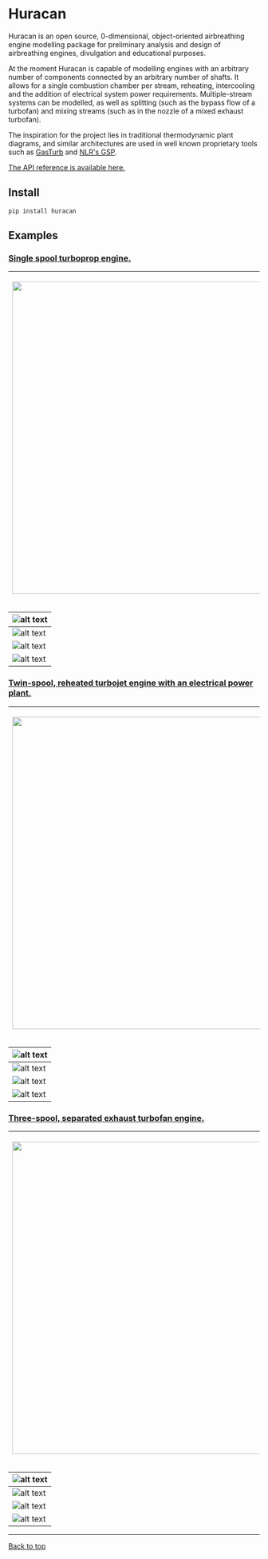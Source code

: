 # Huracan

Huracan is an open source, 0-dimensional, object-oriented airbreathing engine 
modelling package for preliminary analysis and design of airbreathing engines, 
divulgation and educational purposes.

At the moment Huracan is capable of modelling engines with an arbitrary number of 
components connected by an arbitrary number of shafts. It allows for a single 
combustion chamber per stream, reheating, intercooling and the addition of electrical
system power requirements. Multiple-stream systems can be modelled, 
as well as splitting (such as the bypass flow of a turbofan) and mixing streams (such 
as in the nozzle of a mixed exhaust turbofan).

The inspiration for the project lies in traditional thermodynamic plant diagrams, 
and similar architectures are used in well known proprietary tools such as 
[GasTurb](https://www.gasturb.de/) and [NLR's GSP](https://www.gspteam.com/index.html).

[The API reference is available here.](https://huracan-docs.github.io/)

## Install

    pip install huracan

## Examples

### [Single spool turboprop engine.](https://github.com/alopezrivera/huracan/blob/master/examples/turboprop/turboprop_1s-1s.py)

| <p align="left"><img width=625 src="docs/figures/diagram_turboprop.svg" /></p> | <p align="right"><img width=250 src="docs/figures/log_turboprop.svg" /></p> |
| --- | --- |

| ![alt text](docs/figures/TS_turboprop.svg "T-S plot") |
| --- |
| ![alt text](docs/figures/pV_turboprop.svg "p-V plot") |
| ![alt text](docs/figures/Hp_turboprop.svg "H-p plot") |
| ![alt text](docs/figures/Tp_turboprop.svg "T-p plot") |

### [Twin-spool, reheated turbojet engine with an electrical power plant.](https://github.com/alopezrivera/huracan/blob/master/examples/turbojet/turbojet_1s-2s-ab.py)

| <p align="left"><img width=625 src="docs/figures/diagram_turbojet.svg" /></p> | <p align="right"><img width=250 src="docs/figures/log_turbojet.svg" /></p> |
| --- | --- |

| ![alt text](docs/figures/TS_turbojet.svg "T-S plot") |
| --- |
| ![alt text](docs/figures/pV_turbojet.svg "p-V plot") |
| ![alt text](docs/figures/Hp_turbojet.svg "H-p plot") |
| ![alt text](docs/figures/Tp_turbojet.svg "T-p plot") |

### [Three-spool, separated exhaust turbofan engine.](https://github.com/alopezrivera/huracan/blob/master/examples/turbofan/turbofan_2s-3s.py)

| <p align="left"><img width=625 src="docs/figures/diagram_turbofan.svg" /></p> | <p align="right"><img width=250 src="docs/figures/log_turbofan.svg" /></p> |
| --- | --- |

| ![alt text](docs/figures/TS_turbofan.svg "T-S plot") |
| --- |
| ![alt text](docs/figures/pV_turbofan.svg "p-V plot") |
| ![alt text](docs/figures/Hp_turbofan.svg "H-p plot") |
| ![alt text](docs/figures/Tp_turbofan.svg "T-p plot") |

---
[Back to top](#huracan)

